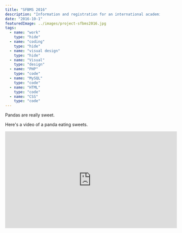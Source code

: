 ```yaml
---
title: "SFBMS 2016"
description: "Information and registration for an international academic conference"
date: "2016-10-1"
featuredImage: ../images/project-sfbms2016.jpg
tags:
  - name: "work"
    type: "hide"
  - name: "coding"
    type: "hide"
  - name: "visual design"
    type: "hide"
  - name: "Visual"
    type: "design"
  - name: "PHP"
    type: "code"
  - name: "MySQL"
    type: "code"
  - name: "HTML"
    type: "code"
  - name: "CSS"
    type: "code"
---
```


Pandas are really sweet.

Here's a video of a panda eating sweets.

<iframe width="560" height="315" src="https://www.youtube.com/embed/4n0xNbfJLR8" frameborder="0" allowfullscreen></iframe>